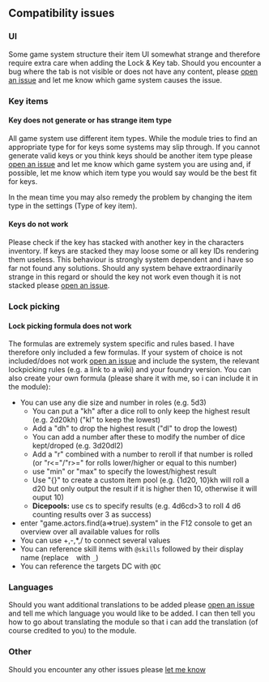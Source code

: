 ## Compatibility issues

### UI
Some game system structure their item UI somewhat strange and therefore require extra care when adding the Lock & Key tab. Should you encounter a bug where the tab is not visible or does not have any content, please [open an issue](https://github.com/Saibot393/LocknKey/issues) and let me know which game system causes the issue.

### Key items

#### Key does not generate or has strange item type
All game system use different item types. While the module tries to find an appropriate type for for keys some systems may slip through. If you cannot generate valid keys or you think keys should be another item type please [open an issue](https://github.com/Saibot393/LocknKey/issues) and let me know which game system you are using and, if possible, let me know which item type you would say would be the best fit for keys. 

In the mean time you may also remedy the problem by changing the item type in the settings (Type of key item).

#### Keys do not work
Please check if the key has stacked with another key in the characters inventory. If keys are stacked they may loose some or all key IDs rendering them useless. This behaviour is strongly system dependent and i have so far not found any solutions. Should any system behave extraordinarily strange in this regard or should the key not work even though it is not stacked please [open an issue](https://github.com/Saibot393/LocknKey/issues).

### Lock picking

#### Lock picking formula does not work
The formulas are extremely system specific and rules based. I have therefore only included a few formulas. If your system of choice is not included/does not work [open an issue](https://github.com/Saibot393/LocknKey/issues) and include the system, the relevant lockpicking rules (e.g. a link to a wiki) and your foundry version. You can also create your own formula (please share it with me, so i can include it in the module):
- You can use any die size and number in roles (e.g. 5d3)
  - You can put a "kh" after a dice roll to only keep the highest result (e.g. 2d20kh) ("kl" to keep the lowest)
  - Add a "dh" to drop the highest result ("dl" to drop the lowest)
  - You can add a number after these to modify the number of dice kept/droped (e.g. 3d20dl2)
  - Add a "r" combined with a number to reroll if that number is rolled (or "r<="/"r>=" for rolls lower/higher or equal to this number)
  - use "min" or "max" to specify the lowest/highest result
  - Use "{}" to create a custom item pool (e.g. {1d20, 10}kh will roll a d20 but only output the result if it is higher then 10, otherwise it will ouput 10)
  - **Dicepools:** use cs to specify results (e.g. 4d6cd>3 to roll 4 d6 counting results over 3 as success)
- enter "game.actors.find(a=>true).system" in the F12 console to get an overview over all available values for rolls 
- You can use +,-,*,/ to connect several values
- You can reference skill items with `@skills` followed by their display name (replace ` ` with `_`)
- You can reference the targets DC with `@DC`

### Languages
Should you want additional translations to be added please [open an issue](https://github.com/Saibot393/LocknKey/issues) and tell me which language you would like to be added. I can then tell you how to go about translating the module so that i can add the translation (of course credited to you) to the module.

### Other
Should you encounter any other issues please [let me know](https://github.com/Saibot393/LocknKey/issues)
